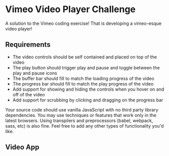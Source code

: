 # Vimeo Video Player Challenge

A solution to the Vimeo coding exercise! That is developing a vimeo-esque video player!

## Requirements

* The video controls should be self contained and placed on top of the video
* The play button should trigger play and pause and toggle between the play and pause icons
* The buffer bar should fill to match the loading progress of the video
* The progress bar should fill to match the play progress of the video
* Add support for showing and hiding the controls when you hover on and off of the video
* Add support for scrubbing by clicking and dragging on the progress bar

Your source code should use vanilla JavaScript with no third party library dependencies. You may use techniques or features that work only in the latest browsers. Using transpilers and preprocessors (babel, webpack, sass, etc) is also fine. Feel free to add any other types of functionality you'd like.

## Video App

